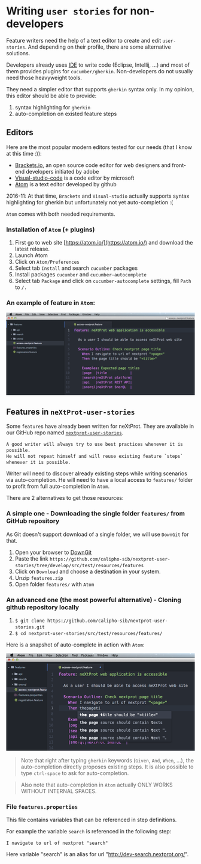 # Writing `user stories` for non-developers

Feature writers need the help of a text editor to create and edit `user-stories`. And depending on their profile, there are some alternative solutions.

Developers already uses [IDE](https://en.wikipedia.org/wiki/Integrated_development_environment) to write code (Eclipse, Intellij, ...) and most of them provides plugins for `cucumber/gherkin`.
Non-developers do not usually need those heavyweight tools.

They need a simpler editor that supports `gherkin` syntax only. In my opinion, this editor should be able to provide:

1. syntax highlighting for `gherkin`
2. auto-completion on existed feature steps

## Editors

Here are the most popular modern editors tested for our needs (that I know at this time :)):

- [Brackets.io](http://brackets.io/), an open source code editor for web designers and front-end developers initiated by adobe
- [Visual-studio-code](https://code.visualstudio.com/?utm_expid=101350005-28.R1T8FshdTBWEfZjY0s7XKQ.0&utm_referrer=https%3A%2F%2Fwww.google.ch%2F) is a code editor by microsoft
- [Atom](https://atom.io/) is a text editor developed by github

2016-11: At that time, `Brackets` and `Visual-studio` actually supports syntax highlighting for gherkin but unfortunately not yet auto-completion :(

`Atom` comes with both needed requirements.

### Installation of `Atom` (+ plugins)

1. First go to web site [https://atom.io/](https://atom.io/) and download the latest release.
2. Launch Atom
3. Click on `Atom/Preferences`
4. Select tab `Install` and search `cucumber` packages
5. Install packages `cucumber` and `cucumber-autocomplete`
6. Select tab `Package` and click on `cucumber-autocomplete` settings, fill `Path` to `/.`

### An example of feature in `Atom`:

![feature](img/example-feature-in-atom.png)

## Features in `neXtProt-user-stories`

Some `feature`s have already been written for neXtProt. 
They are available in our GitHub repo named [`nextprot-user-stories`](https://github.com/calipho-sib/nextprot-user-stories/tree/develop/src/test/resources/features).

    A good writer will always try to use best practices whenever it is possible. 
    He will not repeat himself and will reuse existing feature `steps` whenever it is possible.
    
Writer will need to discover already existing steps while writing scenarios via auto-completion.
He will need to have a local access to `features/` folder to profit from full auto-completion in `Atom`.

There are 2 alternatives to get those resources:

### A simple one - Downloading the single folder `features/` from GitHub repository

As Git doesn't support download of a single folder, we will use `DownGit` for that.

1. Open your browser to [DownGit](https://minhaskamal.github.io/DownGit/#/home) 
2. Paste the link `https://github.com/calipho-sib/nextprot-user-stories/tree/develop/src/test/resources/features`
3. Click on `Download` and choose a destination in your system. 
4. Unzip `features.zip`
5. Open folder `features/` with `Atom`

### An advanced one (the most powerful alternative) - Cloning github repository locally

1. `$ git clone https://github.com/calipho-sib/nextprot-user-stories.git`
2. `$ cd nextprot-user-stories/src/test/resources/features/`

Here is a snapshot of auto-complete in action with `Atom`:

![feature](img/auto-complete-in-atom.png)

> Note that right after typing `gherkin` keywords (`Given`, `And`, `When`, ...), the auto-completion directly proposes existing steps.
It is also possible to type `ctrl-space` to ask for auto-completion.

> Also note that auto-completion in `Atom` actually ONLY WORKS WITHOUT INTERNAL SPACES.

### File `features.properties`

This file contains variables that can be referenced in step definitions.

For example the variable `search` is referenced in the following step:
```
I navigate to url of nextprot "search"
```

Here variable "search" is an alias for url "http://dev-search.nextprot.org/".

